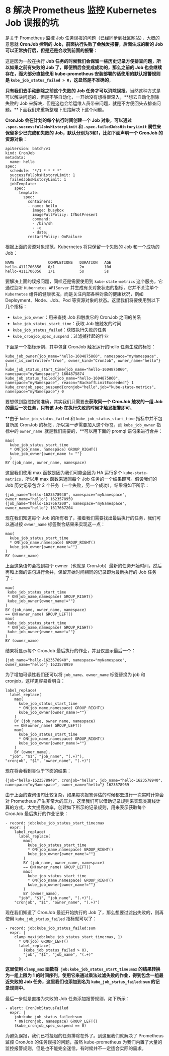 # **8 解决 Prometheus 监控 Kubernetes Job 误报的坑**

是关于 Prometheus 监控 Job 任务误报的问题（已经同步到社区网站），大概的意思就 **CronJob 控制的 Job，前面执行失败了会触发报警，后面生成的新的 Job 可以正常执行后，但是还是会收到前面的报警**：

这是因为一般在执行 **Job 任务的时候我们会保留一些历史记录方便排查问题，所以如果之前有失败的 Job 了，即便稍后会变成成功的，那么之前的 Job 也会继续存在，而大部分直接使用 kube-prometheus 安装部署的话使用的默认报警规则是 `kube_job_status_failed > 0`，这显然是不准确的**，

**只有我们去手动删除之前这个失败的 Job 任务才可以消除误报**，当然这种方式是可以解决问题的，但是不够自动化，一开始没有想得很深入，**想去自动化删除失败的 Job 来解决，但是这也会给运维人员带来问题，就是不方便回头去排查问题。**下面我们来重新整理下思路解决下这个问题。

**CronJob 会在计划的每个执行时间创建一个 Job 对象，可以通过 `.spec.successfulJobsHistoryLimit` 和 `.spec.failedJobsHistoryLimit` 属性来保留多少已完成和失败的 Job，默认分别为3和1，比如下面声明一个 CronJob 的资源对象**：

```
apiVersion: batch/v1
kind: CronJob
metadata:
  name: hello
spec:
  schedule: "*/1 * * * *"
  successfulJobsHistoryLimit: 1
  failedJobsHistoryLimit: 1
  jobTemplate:
    spec:
      template:
        spec:
          containers:
          - name: hello
            image: busybox
            imagePullPolicy: IfNotPresent
            command:
            - /bin/sh
            - -c
            - date;
          restartPolicy: OnFailure
```

根据上面的资源对象规范，Kubernetes 将只保留一个失败的 Job 和一个成功的 Job：

```
NAME               COMPLETIONS   DURATION   AGE
hello-4111706356   0/1           2m         10d
hello-4111706356   1/1           5s         5s
```

要解决上面的误报问题，同样还是需要使用到 `kube-state-metrics` 这个服务，它通过监听 `Kubernetes APIServer` 并生成有关对象状态的指标，它并不关注单个 `Kubernetes` 组件的健康状况，而是关注内部各种对象的健康状况，例如 Deployment、Node、Job、Pod 等资源对象的状态。这里我们将要使用到以下几个指标：

* `kube_job_owner`：用来查找 Job 和触发它的 CronJob 之间的关系
* `kube_job_status_start_time`：获取 Job 被触发的时间
* `kube_job_status_failed`：获取执行失败的任务
* `kube_cronjob_spec_suspend`：过滤掉挂起的作业

下面是一个指标示例，其中包含 CronJob 触发运行的hello 任务生成的标签：

```
kube_job_owner{job_name="hello-1604875860", namespace="myNamespace", owner_is_controller="true", owner_kind="CronJob", owner_name="hello"} 1
kube_job_status_start_time{job_name="hello-1604875860", namespace="myNamespace"} 1604875874
kube_job_status_failed{job_name="hello-1604875860", namespace="myNamespace", reason="BackoffLimitExceeded"} 1
kube_cronjob_spec_suspend{cronjob="hello",job="kube-state-metrics", namespace="myNamespace"} 0
```

要想做到监控报警准确，其实我们只需要去**获取同一个 CronJob 触发的一组 Job 的最后一次任务，只有该 Job 在执行失败的时候才触发报警即可**。


**由于 `kube_job_status_failed` 和  `kube_job_status_start_time` 指标中并不包含所属 CronJob 的标签，所以第一步需要加入这个标签，而 `kube_job_owner` 指标中的 `owner_name `就是我们需要的，**可以用下面的 promql 语句来进行合并：

```
max(
  kube_job_status_start_time
  * ON(job_name, namespace) GROUP_RIGHT()
  kube_job_owner{owner_name != ""}
  )
BY (job_name, owner_name, namespace)
```

这里我们使用 max 函数是因为我们可能会因为 HA 运行多个 `kube-state-metrics`，所以用 max 函数来返回每个 Job 任务的一个结果即可。假设我们的 Job 历史记录包含 2 个任务（一个失败，另一个成功），结果将如下所示：

```
{job_name="hello-1623578940", namespace="myNamespace", owner_name="hello"} 1623578959
{job_name="hello-1617667200", namespace="myNamespace", owner_name="hello"} 1617667204
```

现在我们知道每个 Job 的所有者了，接着我们需要找出最后执行的任务，我们可以通过按 `owner_name` 标签聚合结果来实现这一点：

```
max(
  kube_job_status_start_time
  * ON(job_name,namespace) GROUP_RIGHT()
  kube_job_owner{owner_name!=""}
) 
BY (owner_name)
```

上面这条语句会找到每个 owner（也就是 CronJob）最新的任务开始时间，然后再和上面的语句进行合并，保留开始时间相同的记录即为最新执行的 Job 任务了：

```
max(
 kube_job_status_start_time
 * ON(job_name,namespace) GROUP_RIGHT()
 kube_job_owner{owner_name!=""}
)
BY (job_name, owner_name, namespace)
== ON(owner_name) GROUP_LEFT()
max(
 kube_job_status_start_time
 * ON(job_name,namespace) GROUP_RIGHT()
 kube_job_owner{owner_name!=""}
)
BY (owner_name)
```

结果将显示每个 CronJob 最后执行的作业，并且仅显示最后一个：

```
{job_name="hello-1623578940", namespace="myNamespace", owner_name="hello"} 1623578959
```

为了增加可读性我们还可以将 `job_name`、`owner_name` 标签替换为 job 和 cronjob，这样更容易看明白：

```
label_replace(
  label_replace(
    max(
      kube_job_status_start_time
      * ON(job_name,namespace) GROUP_RIGHT()
      kube_job_owner{owner_name!=""}
    )
    BY (job_name, owner_name, namespace)
    == ON(owner_name) GROUP_LEFT()
    max(
      kube_job_status_start_time
      * ON(job_name,namespace) GROUP_RIGHT()
      kube_job_owner{owner_name!=""}
    )
    BY (owner_name),
  "job", "$1", "job_name", "(.+)"),
"cronjob", "$1", "owner_name", "(.+)")
```

现在将会看到类似于下面的结果：

```
{job="hello-1623578940", cronjob="hello", job_name="hello-1623578940", namespace="myNamespace", owner_name="hello"} 1623578959
```


由于上面的查询语句比较复杂，如果每次报警评估的时候都去进行一次实时计算会对 Prometheus 产生非常大的压力，这里我们可以借助记录规则来实现类离线计算的方式，大大提高效率，创建如下所示的记录规则，用来表示获取每个 CronJob 最后执行的作业记录：

```
- record: job:kube_job_status_start_time:max
  expr: |
    label_replace(
      label_replace(
        max(
          kube_job_status_start_time
          * ON(job_name,namespace) GROUP_RIGHT()
          kube_job_owner{owner_name!=""}
        )
        BY (job_name, owner_name, namespace)
        == ON(owner_name) GROUP_LEFT()
        max(
          kube_job_status_start_time
          * ON(job_name,namespace) GROUP_RIGHT()
          kube_job_owner{owner_name!=""}
        )
        BY (owner_name),
      "job", "$1", "job_name", "(.+)"),
    "cronjob", "$1", "owner_name", "(.+)")
```

现在我们知道了 CronJob 最近开始执行的 Job 了，那么想要过滤出失败的，则再使用 `kube_job_status_failed` 指标就可以了：

```
- record: job:kube_job_status_failed:sum
  expr: |
    clamp_max(job:kube_job_status_start_time:max, 1)
      * ON(job) GROUP_LEFT()
      label_replace(
        (kube_job_status_failed > 0),
        "job", "$1", "job_name", "(.+)"
      )
```

**这里使用 `clamp_max` 函数将` job:kube_job_status_start_time:max` 的结果转换为一组上限为 1 的时间序列，使用它来通过乘法过滤失败的作业，得到包含一组最近失败的 Job 任务，这里我们也添加到名为 `kube_job_status_failed:sum` 的记录规则中**。

最后一步就是直接为失败的 Job 任务添加报警规则，如下所示：

```
- alert: CronJobStatusFailed
  expr: |
    job:kube_job_status_failed:sum
    * ON(cronjob, namespace) GROUP_LEFT()
    (kube_cronjob_spec_suspend == 0)
```

为避免误报，我们已将挂起的任务排除在外了。到这里我们就解决了 Prometheus 监控 CronJob 的任务误报的问题，虽然 kube-prometheus 为我们内置了大量的监控报警规则，但是也不能完全迷信，有时候并不一定适合实际的需求。